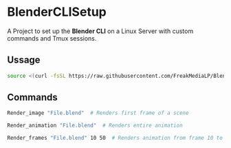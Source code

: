 # BlenderCLISetup
A Project to set up the **Blender CLI** on a Linux Server with custom commands and Tmux sessions.

## Ussage

```bash
source <(curl -fsSL https://raw.githubusercontent.com/FreakMediaLP/BlenderCLISetup/main/setup.sh)
```

## Commands

```bash
Render_image "File.blend"  # Renders first frame of a scene
```

```bash
Render_animation "File.blend"  # Renders entire animation
```

```bash
Render_frames "File.blend" 10 50  # Renders animation from frame 10 to 50
```

